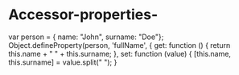 # Accessor-properties-

var person = { name: "John", surname: "Doe"};
Object.defineProperty(person, 'fullName', {
 get: function () {
 return this.name + " " + this.surname;
 },
 set: function (value) {
 [this.name, this.surname] = value.split(" ");
 }
